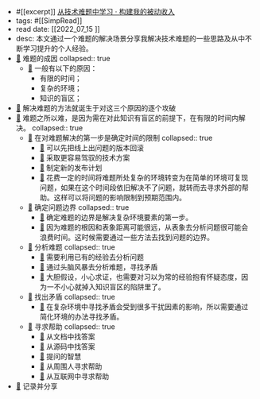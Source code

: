 - #[[excerpt]] [从技术难题中学习 · 构建我的被动收入](https://www.bmpi.dev/dev/learning-from-puzzles/)
- tags: #[[SimpRead]]
- read date: [[2022_07_15  ]]
- desc: 本文通过一个难题的解决场景分享我解决技术难题的一些思路及从中不断学习提升的个人经验。
- [📌](<http://localhost:7026/reading/24?title=从技术难题中学习 · 构建我的被动收入#id=1656319850376>)  难题的成因
  collapsed:: true
	- [📌](<http://localhost:7026/reading/24?title=从技术难题中学习 · 构建我的被动收入#id=1656319867205>)  一般有以下的原因：
	  *   有限的时间；
	  *   复杂的环境；
	  *   知识的盲区；
- [📌](<http://localhost:7026/reading/24?title=从技术难题中学习 · 构建我的被动收入#id=1656319906422>)  解决难题的方法就诞生于对这三个原因的逐个攻破
- [📌](<http://localhost:7026/reading/24?title=从技术难题中学习 · 构建我的被动收入#id=1656320307436>)  难题之所以难，是因为需在对此知识有盲区的前提下，在有限的时间内解决。
  collapsed:: true
	- [📌](<http://localhost:7026/reading/24?title=从技术难题中学习 · 构建我的被动收入#id=1656320311413>)  在对难题解决的第一步是确定时间的限制
	  collapsed:: true
		- [📌](<http://localhost:7026/reading/24?title=从技术难题中学习 · 构建我的被动收入#id=1656320357212>)  可以先把线上出问题的版本回滚
		- [📌](<http://localhost:7026/reading/24?title=从技术难题中学习 · 构建我的被动收入#id=1656320361364>)  采取更容易驾驭的技术方案
		- [📌](<http://localhost:7026/reading/24?title=从技术难题中学习 · 构建我的被动收入#id=1656320367454>)  制定新的发布计划
		- [📌](<http://localhost:7026/reading/24?title=从技术难题中学习 · 构建我的被动收入#id=1656320454444>)  花费一定的时间将难题所处复杂的环境转变为在简单的环境可复现问题，如果在这个时间段依旧解决不了问题，就转而去寻求外部的帮助。这样可以将问题的影响限制到预期范围内。
	- [📌](<http://localhost:7026/reading/24?title=从技术难题中学习 · 构建我的被动收入#id=1656320483781>)  确定问题边界
	  collapsed:: true
		- [📌](<http://localhost:7026/reading/24?title=从技术难题中学习 · 构建我的被动收入#id=1656320493268>)  确定难题的边界是解决复杂环境要素的第一步。
		- [📌](<http://localhost:7026/reading/24?title=从技术难题中学习 · 构建我的被动收入#id=1656320514436>)  因为难题的根因和表象距离可能很远，从表象去分析问题很可能会浪费时间。这时候需要通过一些方法去找到问题的边界。
	- [📌](<http://localhost:7026/reading/24?title=从技术难题中学习 · 构建我的被动收入#id=1656320584879>)  分析难题
	  collapsed:: true
		- [📌](<http://localhost:7026/reading/24?title=从技术难题中学习 · 构建我的被动收入#id=1656320609244>)  需要利用已有的经验去分析问题
		- [📌](<http://localhost:7026/reading/24?title=从技术难题中学习 · 构建我的被动收入#id=1656320615732>)  通过头脑风暴去分析难题，寻找矛盾
		- [📌](<http://localhost:7026/reading/24?title=从技术难题中学习 · 构建我的被动收入#id=1656320625033>)  大胆假设，小心求证，也需要对习以为常的经验抱有怀疑态度，因为一不小心就掉入知识盲区的陷阱里了。
	- [📌](<http://localhost:7026/reading/24?title=从技术难题中学习 · 构建我的被动收入#id=1656320855052>)  找出矛盾
	  collapsed:: true
		- [📌](<http://localhost:7026/reading/24?title=从技术难题中学习 · 构建我的被动收入#id=1657868429979>)  在复杂环境中寻找矛盾会受到很多干扰因素的影响，所以需要通过简化环境的办法寻找矛盾。
	- [📌](<http://localhost:7026/reading/24?title=从技术难题中学习 · 构建我的被动收入#id=1657868558949>)  寻求帮助
	  collapsed:: true
		- [📌](<http://localhost:7026/reading/24?title=从技术难题中学习 · 构建我的被动收入#id=1657868564870>)  从文档中找答案
		- [📌](<http://localhost:7026/reading/24?title=从技术难题中学习 · 构建我的被动收入#id=1657868582906>)  从源码中找答案
		- [📌](<http://localhost:7026/reading/24?title=从技术难题中学习 · 构建我的被动收入#id=1657868605562>)  提问的智慧
		- [📌](<http://localhost:7026/reading/24?title=从技术难题中学习 · 构建我的被动收入#id=1657868609437>)  从周围人寻求帮助
		- [📌](<http://localhost:7026/reading/24?title=从技术难题中学习 · 构建我的被动收入#id=1657868616491>)  从互联网中寻求帮助
- [📌](<http://localhost:7026/reading/24?title=从技术难题中学习 · 构建我的被动收入#id=1657868626206>)  记录并分享